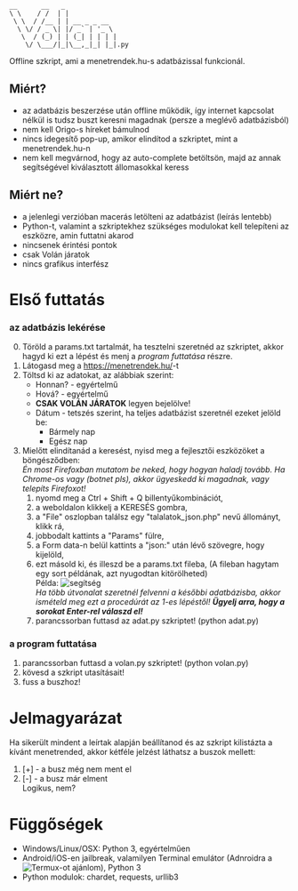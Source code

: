     __      __   _             
    \ \    / /  | |            
     \ \  / /__ | | __ _ _ __  
      \ \/ / _ \| |/ _` | '_ \ 
       \  / (_) | | (_| | | | |
        \/ \___/|_|\__,_|_| |_|.py

Offline szkript, ami a menetrendek.hu-s adatbázissal funkcionál.

## Miért?
+ az adatbázis beszerzése után offline működik, így internet kapcsolat nélkül is tudsz buszt keresni magadnak (persze a meglévő adatbázisból)
+ nem kell Origo-s híreket bámulnod
+ nincs idegesítő pop-up, amikor elindítod a szkriptet, mint a menetrendek.hu-n
+ nem kell megvárnod, hogy az auto-complete betöltsön, majd az annak segítségével kiválasztott állomasokkal keress

## Miért ne?
- a jelenlegi verzióban macerás letölteni az adatbázist (leírás lentebb)
- Python-t, valamint a szkriptekhez szükséges modulokat kell telepíteni az eszközre, amin futtatni akarod 
- nincsenek érintési pontok
- csak Volán járatok
- nincs grafikus interfész

# Első futtatás

### az adatbázis lekérése
0. Töröld a params.txt tartalmát, ha tesztelni szeretnéd az szkriptet, akkor hagyd ki ezt a lépést és menj a *program futtatása* részre.
1. Látogasd meg a <https://menetrendek.hu/>-t
2. Töltsd ki az adatokat, az alábbiak szerint:
   * Honnan? - egyértelmű
   * Hová? - egyértelmű
   * **CSAK VOLÁN JÁRATOK** legyen bejelölve!
   * Dátum - tetszés szerint, ha teljes adatbázist szeretnél ezeket jelöld be:
     * Bármely nap
     * Egész nap
3. Mielőtt elindítanád a keresést, nyisd meg a fejlesztői eszközöket a böngésződben:
<br>*Én most Firefoxban mutatom be neked, hogy hogyan haladj tovább. Ha Chrome-os vagy (botnet pls), akkor ügyeskedd ki magadnak, vagy telepíts Firefoxot!*
   1. nyomd meg a Ctrl + Shift + Q billentyűkombinációt,
   2. a weboldalon klikkelj a KERESÉS gombra,
   3. a "File" oszlopban találsz egy "talalatok_json.php" nevű állományt, klikk rá,
   4. jobbodalt kattints a "Params" fülre,
   5. a Form data-n belül kattints a "json:" után lévő szövegre, hogy kijelöld,
   6. ezt másold ki, és illeszd be a params.txt fileba, (A fileban hagytam egy sort példának, azt nyugodtan kitörölheted)
   <br>Példa:
   ![segítség](https://raw.githubusercontent.com/b9nc9/volan/master/segitseg.png)
   <br>*Ha több útvonalat szeretnél felvenni a későbbi adatbázisba, akkor ismételd meg ezt a procedúrát az 1-es lépéstől! **Ügyelj arra, hogy a sorokat Enter-rel válaszd el!***
   7. parancssorban futtasd az adat.py szkriptet! (python adat.py)

### a program futtatása
1. parancssorban futtasd a volan.py szkriptet! (python volan.py)
2. kövesd a szkript utasításait!
3. fuss a buszhoz!

# Jelmagyarázat
Ha sikerült mindent a leírtak alapján beállítanod és az szkript kilistázta a kívánt menetrended, akkor kétféle jelzést láthatsz a buszok mellett:
1. [+] - a busz még nem ment el
2. [-] - a busz már elment
<br>Logikus, nem?

# Függőségek
* Windows/Linux/OSX: Python 3, egyértelműen
* Android/iOS-en jailbreak, valamilyen Terminal emulátor (Adnroidra a ![Termux](https://termux.com/)-ot ajánlom), Python 3
* Python modulok: chardet, requests, urllib3

   

